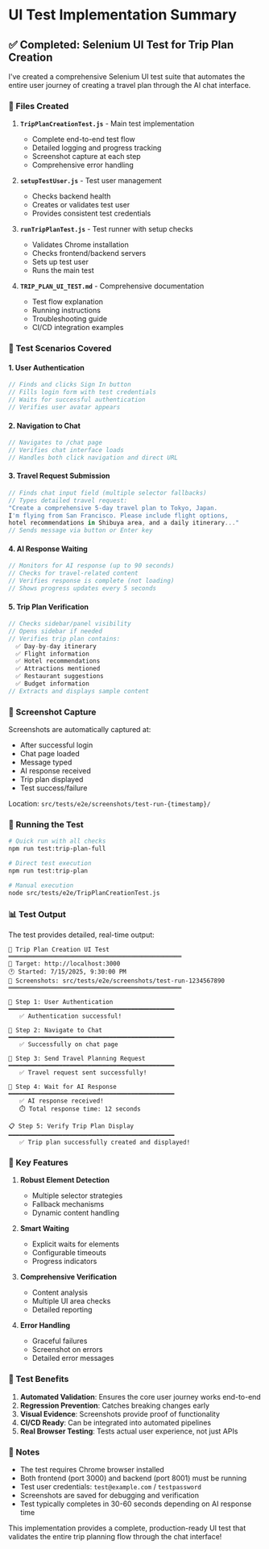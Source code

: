 # UI Test Implementation Summary

## ✅ Completed: Selenium UI Test for Trip Plan Creation

I've created a comprehensive Selenium UI test suite that automates the entire user journey of creating a travel plan through the AI chat interface.

### 📁 Files Created

1. **`TripPlanCreationTest.js`** - Main test implementation
   - Complete end-to-end test flow
   - Detailed logging and progress tracking
   - Screenshot capture at each step
   - Comprehensive error handling

2. **`setupTestUser.js`** - Test user management
   - Checks backend health
   - Creates or validates test user
   - Provides consistent test credentials

3. **`runTripPlanTest.js`** - Test runner with setup checks
   - Validates Chrome installation
   - Checks frontend/backend servers
   - Sets up test user
   - Runs the main test

4. **`TRIP_PLAN_UI_TEST.md`** - Comprehensive documentation
   - Test flow explanation
   - Running instructions
   - Troubleshooting guide
   - CI/CD integration examples

### 🧪 Test Scenarios Covered

#### 1. **User Authentication**
```javascript
// Finds and clicks Sign In button
// Fills login form with test credentials
// Waits for successful authentication
// Verifies user avatar appears
```

#### 2. **Navigation to Chat**
```javascript
// Navigates to /chat page
// Verifies chat interface loads
// Handles both click navigation and direct URL
```

#### 3. **Travel Request Submission**
```javascript
// Finds chat input field (multiple selector fallbacks)
// Types detailed travel request:
"Create a comprehensive 5-day travel plan to Tokyo, Japan. 
I'm flying from San Francisco. Please include flight options, 
hotel recommendations in Shibuya area, and a daily itinerary..."
// Sends message via button or Enter key
```

#### 4. **AI Response Waiting**
```javascript
// Monitors for AI response (up to 90 seconds)
// Checks for travel-related content
// Verifies response is complete (not loading)
// Shows progress updates every 5 seconds
```

#### 5. **Trip Plan Verification**
```javascript
// Checks sidebar/panel visibility
// Opens sidebar if needed
// Verifies trip plan contains:
  ✅ Day-by-day itinerary
  ✅ Flight information
  ✅ Hotel recommendations
  ✅ Attractions mentioned
  ✅ Restaurant suggestions
  ✅ Budget information
// Extracts and displays sample content
```

### 📸 Screenshot Capture

Screenshots are automatically captured at:
- After successful login
- Chat page loaded
- Message typed
- AI response received
- Trip plan displayed
- Test success/failure

Location: `src/tests/e2e/screenshots/test-run-{timestamp}/`

### 🚀 Running the Test

```bash
# Quick run with all checks
npm run test:trip-plan-full

# Direct test execution
npm run test:trip-plan

# Manual execution
node src/tests/e2e/TripPlanCreationTest.js
```

### 📊 Test Output

The test provides detailed, real-time output:
```
🚀 Trip Plan Creation UI Test
════════════════════════════════════════════════
📍 Target: http://localhost:3000
🕐 Started: 7/15/2025, 9:30:00 PM
📁 Screenshots: src/tests/e2e/screenshots/test-run-1234567890
════════════════════════════════════════════════

🔐 Step 1: User Authentication
━━━━━━━━━━━━━━━━━━━━━━━━━━━━━━━━━━━━━━━━━━━━━━
   ✅ Authentication successful!

📍 Step 2: Navigate to Chat
━━━━━━━━━━━━━━━━━━━━━━━━━━━━━━━━━━━━━━━━━━━━━━
   ✅ Successfully on chat page

💬 Step 3: Send Travel Planning Request
━━━━━━━━━━━━━━━━━━━━━━━━━━━━━━━━━━━━━━━━━━━━━━
   ✅ Travel request sent successfully!

🤖 Step 4: Wait for AI Response
━━━━━━━━━━━━━━━━━━━━━━━━━━━━━━━━━━━━━━━━━━━━━━
   ✅ AI response received!
   ⏱️ Total response time: 12 seconds

📋 Step 5: Verify Trip Plan Display
━━━━━━━━━━━━━━━━━━━━━━━━━━━━━━━━━━━━━━━━━━━━━━
   ✅ Trip plan successfully created and displayed!
```

### 🔧 Key Features

1. **Robust Element Detection**
   - Multiple selector strategies
   - Fallback mechanisms
   - Dynamic content handling

2. **Smart Waiting**
   - Explicit waits for elements
   - Configurable timeouts
   - Progress indicators

3. **Comprehensive Verification**
   - Content analysis
   - Multiple UI area checks
   - Detailed reporting

4. **Error Handling**
   - Graceful failures
   - Screenshot on errors
   - Detailed error messages

### 🎯 Test Benefits

1. **Automated Validation**: Ensures the core user journey works end-to-end
2. **Regression Prevention**: Catches breaking changes early
3. **Visual Evidence**: Screenshots provide proof of functionality
4. **CI/CD Ready**: Can be integrated into automated pipelines
5. **Real Browser Testing**: Tests actual user experience, not just APIs

### 📝 Notes

- The test requires Chrome browser installed
- Both frontend (port 3000) and backend (port 8001) must be running
- Test user credentials: `test@example.com` / `testpassword`
- Screenshots are saved for debugging and verification
- Test typically completes in 30-60 seconds depending on AI response time

This implementation provides a complete, production-ready UI test that validates the entire trip planning flow through the chat interface!